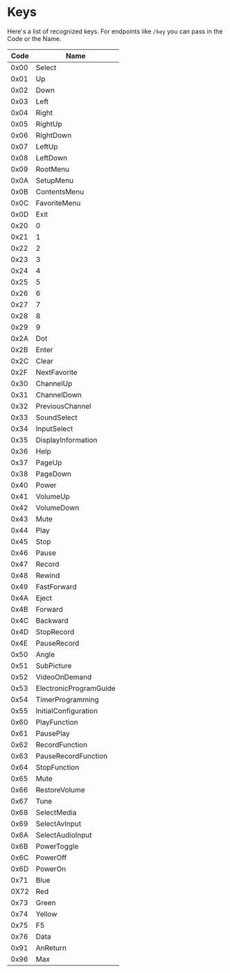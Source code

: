 # Keys

Here's a list of recognized keys. For endpoints like `/key` you can pass in the Code or the Name.

| Code | Name                   |
|------|------------------------|
| 0x00 | Select                 |
| 0x01 | Up                     |
| 0x02 | Down                   |
| 0x03 | Left                   |
| 0x04 | Right                  |
| 0x05 | RightUp                |
| 0x06 | RightDown              |
| 0x07 | LeftUp                 |
| 0x08 | LeftDown               |
| 0x09 | RootMenu               |
| 0x0A | SetupMenu              |
| 0x0B | ContentsMenu           |
| 0x0C | FavoriteMenu           |
| 0x0D | Exit                   |
| 0x20 | 0                      |
| 0x21 | 1                      |
| 0x22 | 2                      |
| 0x23 | 3                      |
| 0x24 | 4                      |
| 0x25 | 5                      |
| 0x26 | 6                      |
| 0x27 | 7                      |
| 0x28 | 8                      |
| 0x29 | 9                      |
| 0x2A | Dot                    |
| 0x2B | Enter                  |
| 0x2C | Clear                  |
| 0x2F | NextFavorite           |
| 0x30 | ChannelUp              |
| 0x31 | ChannelDown            |
| 0x32 | PreviousChannel        |
| 0x33 | SoundSelect            |
| 0x34 | InputSelect            |
| 0x35 | DisplayInformation     |
| 0x36 | Help                   |
| 0x37 | PageUp                 |
| 0x38 | PageDown               |
| 0x40 | Power                  |
| 0x41 | VolumeUp               |
| 0x42 | VolumeDown             |
| 0x43 | Mute                   |
| 0x44 | Play                   |
| 0x45 | Stop                   |
| 0x46 | Pause                  |
| 0x47 | Record                 |
| 0x48 | Rewind                 |
| 0x49 | FastForward            |
| 0x4A | Eject                  |
| 0x4B | Forward                |
| 0x4C | Backward               |
| 0x4D | StopRecord             |
| 0x4E | PauseRecord            |
| 0x50 | Angle                  |
| 0x51 | SubPicture             |
| 0x52 | VideoOnDemand          |
| 0x53 | ElectronicProgramGuide |
| 0x54 | TimerProgramming       |
| 0x55 | InitialConfiguration   |
| 0x60 | PlayFunction           |
| 0x61 | PausePlay              |
| 0x62 | RecordFunction         |
| 0x63 | PauseRecordFunction    |
| 0x64 | StopFunction           |
| 0x65 | Mute                   |
| 0x66 | RestoreVolume          |
| 0x67 | Tune                   |
| 0x68 | SelectMedia            |
| 0x69 | SelectAvInput          |
| 0x6A | SelectAudioInput       |
| 0x6B | PowerToggle            |
| 0x6C | PowerOff               |
| 0x6D | PowerOn                |
| 0x71 | Blue                   |
| 0X72 | Red                    |
| 0x73 | Green                  |
| 0x74 | Yellow                 |
| 0x75 | F5                     |
| 0x76 | Data                   |
| 0x91 | AnReturn               |
| 0x96 | Max                    |